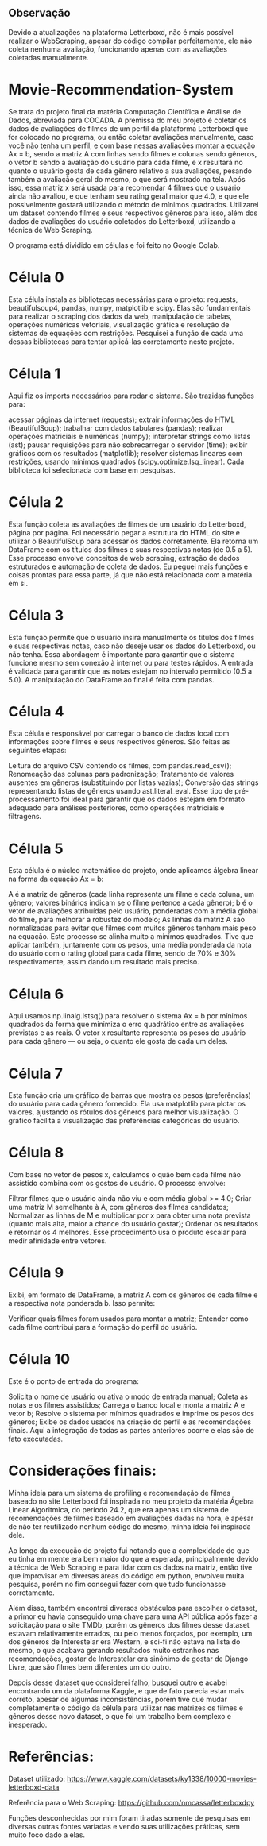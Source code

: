 ## Observação

Devido a atualizações na plataforma Letterboxd, não é mais possível realizar o WebScraping, apesar do código compilar perfeitamente, ele não coleta nenhuma avaliação, funcionando apenas com as avaliações coletadas manualmente.

# Movie-Recommendation-System

  Se trata do projeto final da matéria Computação Científica e Análise de Dados, abreviada para COCADA.
  A premissa do meu projeto é coletar os dados de avaliações de filmes de um perfil da plataforma Letterboxd que for colocado no programa, 
  ou então coletar avaliações manualmente, caso você não tenha um perfil, e com base nessas avaliações montar a equação Ax = b, 
  sendo a matriz A com linhas sendo filmes e colunas sendo gêneros, o vetor b sendo a avaliação do usuário para cada filme, 
  e x resultará no quanto o usuário gosta de cada gênero relativo a sua avaliações, pesando também a avaliação geral do mesmo, o que será mostrado na tela. 
  Após isso, essa matriz x será usada para recomendar 4 filmes que o usuário ainda não avaliou, e que tenham seu rating geral maior que 4.0, 
  e que ele possivelmente gostará utilizando o método de mínimos quadrados. Utilizarei um dataset contendo filmes e seus respectivos gêneros para isso, 
  além dos dados de avaliações do usuário coletados do Letterboxd, utilizando a técnica de Web Scraping.

  O programa está dividido em células e foi feito no Google Colab.

# Célula 0
Esta célula instala as bibliotecas necessárias para o projeto: requests, beautifulsoup4, pandas, numpy, matplotlib e scipy. Elas são fundamentais para realizar o scraping dos dados da web, manipulação de tabelas, operações numéricas vetoriais, visualização gráfica e resolução de sistemas de equações com restrições. Pesquisei a função de cada uma dessas bibliotecas para tentar aplicá-las corretamente neste projeto.

# Célula 1
Aqui fiz os imports necessários para rodar o sistema. São trazidas funções para:

acessar páginas da internet (requests);
extrair informações do HTML (BeautifulSoup);
trabalhar com dados tabulares (pandas);
realizar operações matriciais e numéricas (numpy);
interpretar strings como listas (ast);
pausar requisições para não sobrecarregar o servidor (time);
exibir gráficos com os resultados (matplotlib);
resolver sistemas lineares com restrições, usando mínimos quadrados (scipy.optimize.lsq_linear).
Cada biblioteca foi selecionada com base em pesquisas.

# Célula 2
Esta função coleta as avaliações de filmes de um usuário do Letterboxd, página por página. Foi necessário pegar a estrutura do HTML do site e utilizar o BeautifulSoup para acessar os dados corretamente. Ela retorna um DataFrame com os títulos dos filmes e suas respectivas notas (de 0.5 a 5). Esse processo envolve conceitos de web scraping, extração de dados estruturados e automação de coleta de dados. Eu peguei mais funções e coisas prontas para essa parte, já que não está relacionada com a matéria em si.

# Célula 3
Esta função permite que o usuário insira manualmente os títulos dos filmes e suas respectivas notas, caso não deseje usar os dados do Letterboxd, ou não tenha. Essa abordagem é importante para garantir que o sistema funcione mesmo sem conexão à internet ou para testes rápidos. A entrada é validada para garantir que as notas estejam no intervalo permitido (0.5 a 5.0). A manipulação do DataFrame ao final é feita com pandas.

# Célula 4
Esta célula é responsável por carregar o banco de dados local com informações sobre filmes e seus respectivos gêneros. São feitas as seguintes etapas:

Leitura do arquivo CSV contendo os filmes, com pandas.read_csv();
Renomeação das colunas para padronização;
Tratamento de valores ausentes em gêneros (substituindo por listas vazias);
Conversão das strings representando listas de gêneros usando ast.literal_eval.
Esse tipo de pré-processamento foi ideal para garantir que os dados estejam em formato adequado para análises posteriores, como operações matriciais e filtragens.

# Célula 5
Esta célula é o núcleo matemático do projeto, onde aplicamos álgebra linear na forma da equação Ax = b:

A é a matriz de gêneros (cada linha representa um filme e cada coluna, um gênero; valores binários indicam se o filme pertence a cada gênero);
b é o vetor de avaliações atribuídas pelo usuário, ponderadas com a média global do filme, para melhorar a robustez do modelo;
As linhas da matriz A são normalizadas para evitar que filmes com muitos gêneros tenham mais peso na equação.
Este processo se alinha muito a mínimos quadrados. Tive que aplicar também, juntamente com os pesos, uma média ponderada da nota do usuário com o rating global para cada filme, sendo de 70% e 30% respectivamente, assim dando um resultado mais preciso.

# Célula 6
Aqui usamos np.linalg.lstsq() para resolver o sistema Ax = b por mínimos quadrados da forma que minimiza o erro quadrático entre as avaliações previstas e as reais. O vetor x resultante representa os pesos do usuário para cada gênero — ou seja, o quanto ele gosta de cada um deles.

# Célula 7
Esta função cria um gráfico de barras que mostra os pesos (preferências) do usuário para cada gênero fornecido. Ela usa matplotlib para plotar os valores, ajustando os rótulos dos gêneros para melhor visualização. O gráfico facilita a visualização das preferências categóricas do usuário.

# Célula 8
Com base no vetor de pesos x, calculamos o quão bem cada filme não assistido combina com os gostos do usuário. O processo envolve:

Filtrar filmes que o usuário ainda não viu e com média global >= 4.0;
Criar uma matriz M semelhante à A, com gêneros dos filmes candidatos;
Normalizar as linhas de M e multiplicar por x para obter uma nota prevista (quanto mais alta, maior a chance do usuário gostar);
Ordenar os resultados e retornar os 4 melhores.
Esse procedimento usa o produto escalar para medir afinidade entre vetores.

# Célula 9
Exibi, em formato de DataFrame, a matriz A com os gêneros de cada filme e a respectiva nota ponderada b. Isso permite:

Verificar quais filmes foram usados para montar a matriz;
Entender como cada filme contribui para a formação do perfil do usuário.

# Célula 10
Este é o ponto de entrada do programa:

Solicita o nome de usuário ou ativa o modo de entrada manual;
Coleta as notas e os filmes assistidos;
Carrega o banco local e monta a matriz A e vetor b;
Resolve o sistema por mínimos quadrados e imprime os pesos dos gêneros;
Exibe os dados usados na criação do perfil e as recomendações finais.
Aqui a integração de todas as partes anteriores ocorre e elas são de fato executadas.

# Considerações finais:
Minha ideia para um sistema de profiling e recomendação de filmes baseado no site Letterboxd foi inspirada no meu projeto da matéria Ágebra Linear Algoritmica, do período 24.2, que era apenas um sistema de recomendações de filmes baseado em avaliações dadas na hora, e apesar de não ter reutilizado nenhum código do mesmo, minha ideia foi inspirada dele.

Ao longo da execução do projeto fui notando que a complexidade do que eu tinha em mente era bem maior do que a esperada, principalmente devido à técnica de Web Scraping e para lidar com os dados na matriz, então tive que improvisar em diversas áreas do código em python, envolveu muita pesquisa, porém no fim consegui fazer com que tudo funcionasse corretamente.

Além disso, também encontrei diversos obstáculos para escolher o dataset, a primor eu havia conseguido uma chave para uma API pública após fazer a solicitação para o site TMDb, porém os gêneros dos filmes desse dataset estavam relativamente errados, ou pelo menos forçados, por exemplo, um dos gêneros de Interestelar era Western, e sci-fi não estava na lista do mesmo, o que acabava gerando resultados muito estranhos nas recomendações, gostar de Interestelar era sinônimo de gostar de Django Livre, que são filmes bem diferentes um do outro.

Depois desse dataset que considerei falho, busquei outro e acabei encontrando um da plataforma Kaggle, e que de fato parecia estar mais correto, apesar de algumas inconsistências, porém tive que mudar completamente o código da célula para utilizar nas matrizes os filmes e gêneros desse novo dataset, o que foi um trabalho bem complexo e inesperado.

# Referências:
Dataset utilizado: https://www.kaggle.com/datasets/ky1338/10000-movies-letterboxd-data

Referência para o Web Scraping: https://github.com/nmcassa/letterboxdpy

Funções desconhecidas por mim foram tiradas somente de pesquisas em diversas outras fontes variadas e vendo suas utilizações práticas, sem muito foco dado a elas.

